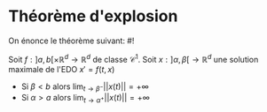 # Théorème d'explosion
On énonce le théorème suivant: #!

Soit $f: ]a,b[ \times \mathbb R^d \to \mathbb R^d$ de classe $\mathcal C^1$. Soit $x: ]\alpha, \beta[ \to \mathbb R^d$ une solution maximale de l'EDO $x' = f(t,x)$
- Si $\beta < b$ alors $\lim_{t \to \beta^-} ||x(t)|| = +\infty$
- Si $\alpha > a$ alors $\lim_{t \to \alpha^+} ||x(t)|| = +\infty$
